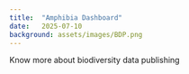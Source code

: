 ```yaml
---
title:  "Amphibia Dashboard"
date:   2025-07-10
background: assets/images/BDP.png
---
```

Know more about biodiversity data publishing
